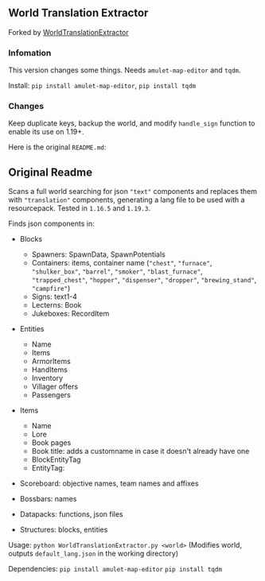 ## World Translation Extractor
Forked by [WorldTranslationExtractor](https://github.com/5uso/AmuletScripts/blob/main/WorldTranslationExtractor.py)

### Infomation
This version changes some things.
Needs `amulet-map-editor` and `tqdm`.

Install: `pip install amulet-map-editor`, `pip install tqdm`

### Changes

Keep duplicate keys, backup the world, and modify `handle_sign` function to enable its use on 1.19+.

Here is the original `README.md`:

## Original Readme

Scans a full world searching for json `"text"` components and replaces them with `"translation"` components, generating a lang file to be used with a resourcepack. Tested in `1.16.5` and `1.19.3`.

Finds json components in:
- Blocks
  - Spawners: SpawnData, SpawnPotentials
  - Containers: items, container name (`"chest"`, `"furnace"`, `"shulker_box"`, `"barrel"`, `"smoker"`, `"blast_furnace"`, `"trapped_chest"`, `"hopper"`, `"dispenser"`, `"dropper"`, `"brewing_stand"`, `"campfire"`)
  - Signs: text1-4
  - Lecterns: Book
  - Jukeboxes: RecordItem

- Entities
  - Name
  - Items
  - ArmorItems
  - HandItems
  - Inventory
  - Villager offers
  - Passengers

- Items
  - Name
  - Lore
  - Book pages
  - Book title: adds a customname in case it doesn't already have one
  - BlockEntityTag
  - EntityTag:

- Scoreboard: objective names, team names and affixes

- Bossbars: names

- Datapacks: functions, json files

- Structures: blocks, entities

Usage: `python WorldTranslationExtractor.py <world>` (Modifies world, outputs `default_lang.json` in the working directory)

Dependencies: `pip install amulet-map-editor` `pip install tqdm`
